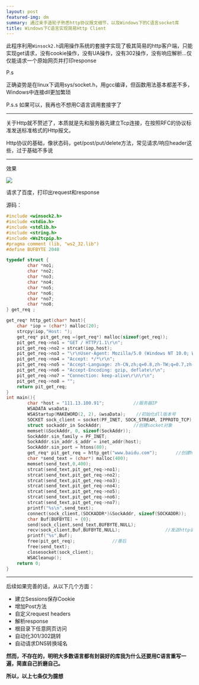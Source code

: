 ```yaml
---
layout: post
featured-img: dm
summary: 通过亲手造轮子熟悉http协议报文细节，以及Windows下的C语言socket库
title: Windows下C语言实现简易Http Client
---
```



此程序利用`Winsock2.h`调用操作系统的套接字实现了极其简易的http客户端，只能实现get请求，没有cookie操作，没有UA操作，没有302操作，没有响应解析...仅仅能请求一个原始网页并打印response

P.s 

正确姿势是在linux下调用sys/socket.h，用gcc编译，但函数用法基本都差不多，Windows中连接dll更加繁琐

P.s.s
如果可以，我再也不想用C语言调用套接字了

***

关于Http就不赘述了，本质就是先和服务器先建立Tcp连接，在按照RFC的协议标准发送标准格式的Http报文。

Http协议的基础，像状态码，get/post/put/delete方法，常见请求/响应header这些，过于基础不多说

***

效果

![](https://upload-images.jianshu.io/upload_images/11356161-0e08d2d8382aeee6.png?imageMogr2/auto-orient/strip%7CimageView2/2/w/1240)

请求了百度，打印出request和response

源码：

```c
#include <winsock2.h>
#include <stdio.h>
#include <stdlib.h>
#include <string.h>
#include <Ws2tcpip.h>
#pragma comment (lib, "ws2_32.lib")
#define BUFBYTE 2048

typedef struct {
		char *no1;
		char *no2;
		char *no3;
		char *no4;
		char *no5;
		char *no6;
		char *no7;
		char *no8;
} get_req ;

get_req* http_get(char* host){ 
	char *iop = (char*) malloc(20);
	strcpy(iop,"Host: ");
	get_req* pit_get_req =(get_req*) malloc(sizeof(get_req));
	pit_get_req->no1 = "GET / HTTP/1.1\r\n";
	pit_get_req->no2 = strcat(iop,host);
	pit_get_req->no3 = "\r\nUser-Agent: Mozilla/5.0 (Windows NT 10.0; WOW64; rv:56.0) Gecko/20100101 Firefox/56.0\r\n";
	pit_get_req->no4 = "Accept: */*\r\n";
	pit_get_req->no5 = "Accept-Language: zh-CN,zh;q=0.8,zh-TW;q=0.7,zh-HK;q=0.5,en-US;q=0.3,en;q=0.2\r\n";
	pit_get_req->no6 = "Accept-Encoding: gzip, deflate\r\n";
	pit_get_req->no7 = "Connection: keep-alive\r\n\r\n";
	pit_get_req->no8 = "";
	return pit_get_req;
}
int main(){
    	char *host = "111.13.100.91";			//服务器IP 
    	WSADATA wsaData;
    	WSAStartup(MAKEWORD(2, 2), &wsaData);	 //初始化dll版本号 
    	SOCKET sock_client = socket(PF_INET, SOCK_STREAM, IPPROTO_TCP);
    	struct sockaddr_in SockAddr;			//创建socket对象 
    	memset(&SockAddr, 0, sizeof(SockAddr));  
    	SockAddr.sin_family = PF_INET;
    	SockAddr.sin_addr.s_addr = inet_addr(host);
    	SockAddr.sin_port = htons(80);
    	get_req* pit_get_req = http_get("www.baidu.com");		//创建http报文 
    	char *send_text = (char*) malloc(400);
    	memset(send_text,0,400);
    	strcat(send_text,pit_get_req->no1);
    	strcat(send_text,pit_get_req->no2);
    	strcat(send_text,pit_get_req->no3);
    	strcat(send_text,pit_get_req->no4);
    	strcat(send_text,pit_get_req->no5);
    	strcat(send_text,pit_get_req->no6);
    	strcat(send_text,pit_get_req->no7);
    	printf("%s\n",send_text); 
    	connect(sock_client,(SOCKADDR*)&SockAddr, sizeof(SOCKADDR));		//连接主机 
    	char Buf[BUFBYTE] = {0};
    	send(sock_client,send_text,BUFBYTE,NULL);
    	recv(sock_client,Buf,BUFBYTE,NULL);					//发送http请求并接收response 
    	printf("%s",Buf);
    	free(pit_get_req);				//善后 
    	free(send_text);
    	closesocket(sock_client);
    	WSACleanup();
	return 0;
}


```

***

后续如果完善的话，从以下几个方面：

+ 建立Sessions保存Cookie
+ 增加Post方法
+ 自定义request headers
+ 解析response
+ 根目录下任意网页访问
+ 自动化301/302跳转
+ 自动请求DNS转换域名


**然而，不存在的，明明大多数语言都有封装好的库我为什么还要用C语言重写一遍，简直自己折磨自己。**

**所以，以上七条仅为臆想**
